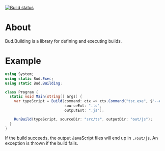 [![Build status](https://ci.appveyor.com/api/projects/status/6u8p65sqh4hka0bk/branch/master?svg=true)](https://ci.appveyor.com/project/urbas/bud-building/branch/master)


# About

Bud.Building is a library for defining and executing builds.


# Example

```csharp
using System;
using static Bud.Exec;
using static Bud.Building;

class Program {
  static void Main(string[] args) {
    var typeScript = Build(command: ctx => ctx.Command("tsc.exe", $"--outDir {Arg(ctx.OutputDir)} {Args(ctx.Sources)}"),
                           sourceExt: ".ts",
                           outputExt: ".js");

    RunBuild(typeScript, sourceDir: "src/ts", outputDir: "out/js");
  }
}
```

If the build succeeds, the output JavaScript files will end up in `./out/js`. An exception is thrown if the build fails.
